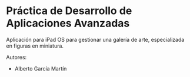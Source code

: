 # Práctica de Desarrollo de Aplicaciones Avanzadas
Aplicación para iPad OS para gestionar una galería de arte, especializada en figuras en miniatura.

Autores:
- Alberto García Martín
